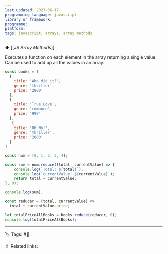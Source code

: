 ```yaml
---
last updated: 2023-06-17
programming language: javascript
library or framework:
programme:
platform:
tags: javascript, arrays, array methods
---
```

⬆ [[_JS Array Methods_]]

Executes a function on each element in the array returning a single value.
Can be used to add up all the values in an array.

```javascript
const books = [
  {
    title: 'Who did it?',
    genre: 'thriller',
    price: '2800'
  },
  { 
    title: 'True Love',
    genre: 'romance',
    price: '999'
  },
   { 
    title: 'Oh No!',
    genre: 'thriller',
    price: '2800'
  }
]

const num = [0, 1, 2, 3, 4];

const sum = num.reduce((total, currentValue) => {
	console.log(`Total: ${total}`);
	console.log(`currentValue: ${currentValue}`);
	return total + currentValue;
}, 0);

console.log(sum);

const reducer = (total, currentValue) =>
  total + currentValue.price;

let totalPriceAllBooks = books.reduce(reducer, 0);
console.log(totalPriceAllBooks);
```

---
🏷 Tags: #🌱

🖇 Related links: